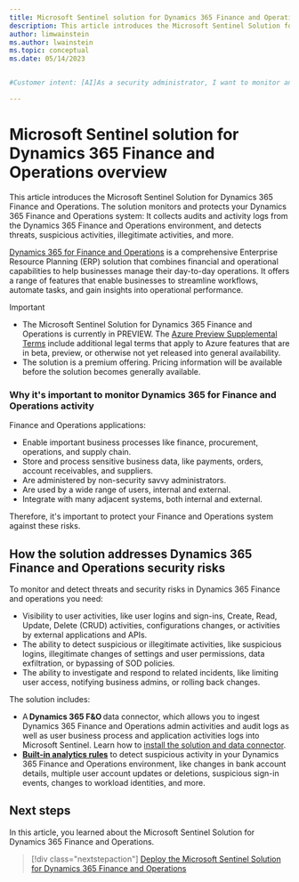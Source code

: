 ```yaml
---
title: Microsoft Sentinel solution for Dynamics 365 Finance and Operations overview
description: This article introduces the Microsoft Sentinel Solution for Dynamics 365 Finance and Operations.
author: limwainstein
ms.author: lwainstein
ms.topic: conceptual
ms.date: 05/14/2023


#Customer intent: [AI]As a security administrator, I want to monitor and protect Dynamics 365 Finance and Operations so that I can detect and respond to threats and suspicious activities effectively.

---
```


# Microsoft Sentinel solution for Dynamics 365 Finance and Operations overview

This article introduces the Microsoft Sentinel Solution for Dynamics 365 Finance and Operations. The solution monitors and protects your Dynamics 365 Finance and Operations system: It collects audits and activity logs from the Dynamics 365 Finance and Operations environment, and detects threats, suspicious activities, illegitimate activities, and more.

[Dynamics 365 for Finance and Operations](/dynamics365/finance) is a comprehensive Enterprise Resource Planning (ERP) solution that combines financial and operational capabilities to help businesses manage their day-to-day operations. It offers a range of features that enable businesses to streamline workflows, automate tasks, and gain insights into operational performance.

> [!IMPORTANT]
> - The Microsoft Sentinel Solution for Dynamics 365 Finance and Operations is currently in PREVIEW. The [Azure Preview Supplemental Terms](https://azure.microsoft.com/support/legal/preview-supplemental-terms/) include additional legal terms that apply to Azure features that are in beta, preview, or otherwise not yet released into general availability.
> - The solution is a premium offering. Pricing information will be available before the solution becomes generally available.

### Why it's important to monitor Dynamics 365 for Finance and Operations activity

Finance and Operations applications:

- Enable important business processes like finance, procurement, operations, and supply chain.
- Store and process sensitive business data, like payments, orders, account receivables, and suppliers.​
- Are administered by non-security savvy administrators.
- Are used by a wide range of users, internal and external​.
- Integrate with many adjacent systems, both internal and external​.

Therefore, it's important to protect your Finance and Operations system against these risks.

## How the solution addresses Dynamics 365 Finance and Operations security risks

To monitor and detect threats and security risks in Dynamics 365 Finance and operations you need: 

- Visibility to user activities, like user logins and sign-ins, Create, Read, Update, Delete (CRUD) activities, configurations changes, or activities by external applications and APIs. 
- The ability to detect suspicious or illegitimate activities, like suspicious logins, illegitimate changes of settings and user permissions, data exfiltration, or bypassing of SOD policies. 
- The ability to investigate and respond to related incidents, like limiting user access, notifying business admins, or rolling back changes. 

The solution includes:

- A **Dynamics 365 F&O** data connector, which allows you to ingest Dynamics 365 Finance and Operations admin activities and audit logs as well as user business process and application activities logs into Microsoft Sentinel. Learn how to [install the solution and data connector](deploy-dynamics-365-finance-operations-solution.md).
- [**Built-in analytics rules**](dynamics-365-finance-operations-security-content.md) to detect suspicious activity in your Dynamics 365 Finance and Operations environment, like changes in bank account details, multiple user account updates or deletions, suspicious sign-in events, changes to workload identities, and more.
  
## Next steps

In this article, you learned about the Microsoft Sentinel Solution for Dynamics 365 Finance and Operations.

> [!div class="nextstepaction"]
> [Deploy the Microsoft Sentinel Solution for Dynamics 365 Finance and Operations](deploy-dynamics-365-finance-operations-solution.md)